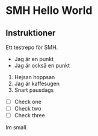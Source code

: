 # SMH Hello World

## Instruktioner
Ett testrepo för SMH.

- Jag är en punkt
- Jag är också en punkt


1. Hejsan hoppsan
2. Jag är kaffesugen
3. Snart pausdags


- [ ] Check one
- [ ] Check two
- [ ] Check three

Im small.
